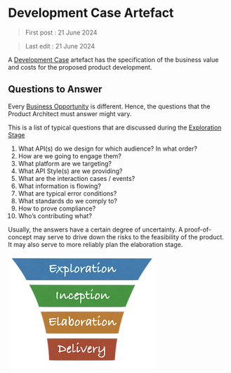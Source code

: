 # Development Case Artefact

> First post : 21 June 2024

> Last edit : 21 June 2024

A [Development Case](/Artefacts/dev-case.md) artefact has the specification of the business value and costs for the proposed product development.

## Questions to Answer
Every [Business Opportunity][oppo] is different. Hence, the questions that the Product Architect must answer might vary. 

This is a list of typical questions that are discussed during the [Exploration Stage][expl]
1. What API(s) do we design for which audience? In what order?
2. How are we going to engage them?
3. What platform are we targeting?
4. What API Style(s) are we providing?
5. What are the interaction cases / events?
6. What information is flowing?
7. What are typical error conditions?
8. What standards do we comply to?
9. How to prove compliance?
10. Who’s contributing what?

Usually, the answers have a certain degree of uncertainty. A proof-of-concept may serve to drive down the risks to the feasibility of the product. It may also serve to more reliably plan the elaboration stage. 

[<img src="/images/lup logo s.png" alt="drawing" width="338"/>](/Overview/lup.md)

[oppo]: /Artefacts/bus-oppo.md
[expl]: /Stages/exploration.md
